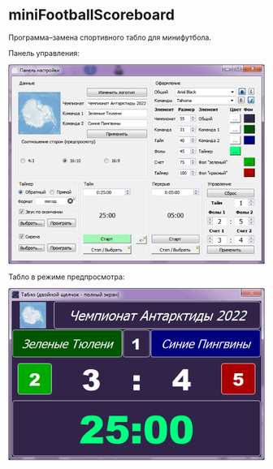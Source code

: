 # miniFootballScoreboard
Программа–замена спортивного табло для минифутбола.

Панель управления:

![Панель управления](https://github.com/hhrhhr/miniFootballScoreboard/blob/master/doc/scoreboard_mainwindow.png)

Табло в режиме предпросмотра:

![Табло](https://github.com/hhrhhr/miniFootballScoreboard/blob/master/doc/scoreboard_tablo.png)
